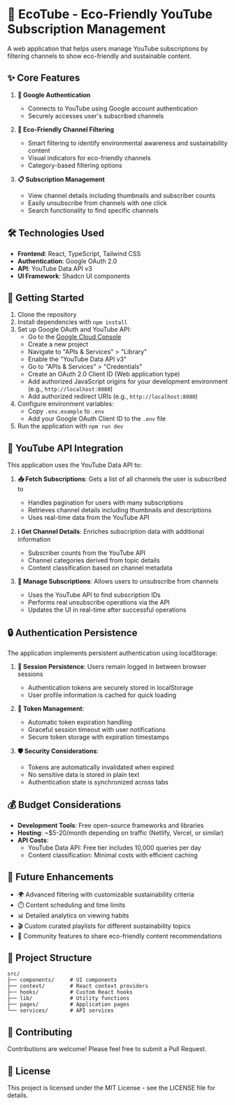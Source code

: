 
# 🌿 EcoTube - Eco-Friendly YouTube Subscription Management

A web application that helps users manage YouTube subscriptions by filtering channels to show eco-friendly and sustainable content.

## ✨ Core Features

1. **🔐 Google Authentication**
   - Connects to YouTube using Google account authentication
   - Securely accesses user's subscribed channels

2. **🌱 Eco-Friendly Channel Filtering**
   - Smart filtering to identify environmental awareness and sustainability content
   - Visual indicators for eco-friendly channels
   - Category-based filtering options

3. **📋 Subscription Management**
   - View channel details including thumbnails and subscriber counts
   - Easily unsubscribe from channels with one click
   - Search functionality to find specific channels

## 🛠️ Technologies Used

- **Frontend**: React, TypeScript, Tailwind CSS
- **Authentication**: Google OAuth 2.0
- **API**: YouTube Data API v3
- **UI Framework**: Shadcn UI components

## 🚀 Getting Started

1. Clone the repository
2. Install dependencies with `npm install`
3. Set up Google OAuth and YouTube API:
   - Go to the [Google Cloud Console](https://console.cloud.google.com/)
   - Create a new project
   - Navigate to "APIs & Services" > "Library"
   - Enable the "YouTube Data API v3"
   - Go to "APIs & Services" > "Credentials"
   - Create an OAuth 2.0 Client ID (Web application type)
   - Add authorized JavaScript origins for your development environment (e.g., `http://localhost:8080`)
   - Add authorized redirect URIs (e.g., `http://localhost:8080`)
4. Configure environment variables:
   - Copy `.env.example` to `.env`
   - Add your Google OAuth Client ID to the `.env` file
5. Run the application with `npm run dev`

## 🔌 YouTube API Integration

This application uses the YouTube Data API to:

1. **📥 Fetch Subscriptions**: Gets a list of all channels the user is subscribed to
   - Handles pagination for users with many subscriptions
   - Retrieves channel details including thumbnails and descriptions
   - Uses real-time data from the YouTube API

2. **ℹ️ Get Channel Details**: Enriches subscription data with additional information
   - Subscriber counts from the YouTube API
   - Channel categories derived from topic details
   - Content classification based on channel metadata

3. **🔄 Manage Subscriptions**: Allows users to unsubscribe from channels
   - Uses the YouTube API to find subscription IDs
   - Performs real unsubscribe operations via the API
   - Updates the UI in real-time after successful operations

## 🔒 Authentication Persistence

The application implements persistent authentication using localStorage:

1. **💾 Session Persistence**: Users remain logged in between browser sessions
   - Authentication tokens are securely stored in localStorage
   - User profile information is cached for quick loading

2. **🔑 Token Management**:
   - Automatic token expiration handling
   - Graceful session timeout with user notifications
   - Secure token storage with expiration timestamps

3. **🛡️ Security Considerations**:
   - Tokens are automatically invalidated when expired
   - No sensitive data is stored in plain text
   - Authentication state is synchronized across tabs

## 💰 Budget Considerations

- **Development Tools**: Free open-source frameworks and libraries
- **Hosting**: ~$5-20/month depending on traffic (Netlify, Vercel, or similar)
- **API Costs**:
  - YouTube Data API: Free tier includes 10,000 queries per day
  - Content classification: Minimal costs with efficient caching

## 🔮 Future Enhancements

- 🌍 Advanced filtering with customizable sustainability criteria
- ⏱️ Content scheduling and time limits
- 📊 Detailed analytics on viewing habits
- 🎬 Custom curated playlists for different sustainability topics
- 👥 Community features to share eco-friendly content recommendations

## 📁 Project Structure

```
src/
├── components/     # UI components
├── context/        # React context providers
├── hooks/          # Custom React hooks
├── lib/            # Utility functions
├── pages/          # Application pages
└── services/       # API services
```

## 🤝 Contributing

Contributions are welcome! Please feel free to submit a Pull Request.

## 📄 License

This project is licensed under the MIT License - see the LICENSE file for details.
